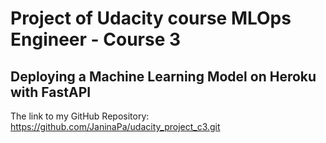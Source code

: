 # Project of Udacity course MLOps Engineer - Course 3

## Deploying a Machine Learning Model on Heroku with FastAPI

The link to my GitHub Repository: https://github.com/JaninaPa/udacity_project_c3.git

